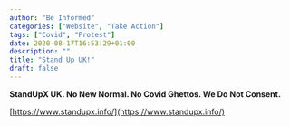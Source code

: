 ```yaml
---
author: "Be Informed"
categories: ["Website", "Take Action"]
tags: ["Covid", "Protest"]
date: 2020-08-17T16:53:29+01:00
description: ""
title: "Stand Up UK!"
draft: false
---
```


**StandUpX UK.  No New Normal.  No Covid Ghettos. We Do Not Consent.** 

[https://www.standupx.info/](https://www.standupx.info/)